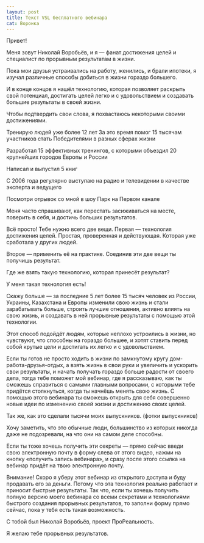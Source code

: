 ```yaml
---
layout: post
title: Текст VSL бесплатного вебинара
cat: Воронка
---
```


Привет!

Меня зовут Николай Воробьёв, и я — фанат достижения целей и специалист по прорывным результатам в жизни.

Пока мои друзья устраивались на работу, женились, и брали ипотеки, я изучал различные способы добиться в жизни гораздо большего.

И в конце концов я нашёл технологию, которая позволяет раскрыть свой потенциал, достигать целей легко и с удовольствием и создавать большие результаты в своей жизни.

Чтобы подтвердить свои слова, я похвастаюсь некоторыми своими достижениями.

Тренирую людей уже более 12 лет
За это время помог 15 тысячам участников стать Победителями в разных сферах жизни

Разработал 15 эффективных тренингов, с которыми объездил 20 крупнейших городов Европы и России

Написал и выпустил 5 книг

С 2006 года регулярно выступаю на радио и телевидении в качестве эксперта и ведущего

Посмотри отрывок со мной в шоу Парк на Первом канале

Меня часто спрашивают, как перестать засиживаться на месте, поверить в себя, и достичь больших результатов.

Всё просто! Тебе нужно всего две вещи. Первая — технология достижения целей. Простая, проверенная и действующая. Которая уже сработала у других людей.

Второе — применить её на практике. Соединив эти две вещи ты получишь результат.

Где же взять такую технологию, которая принесёт результат?

У меня такая технология есть!

Скажу больше — за последние 5 лет более 15 тысяч человек из России, Украины, Казахстана и Европы изменили свою жизнь и стали зарабатывать больше, строить лучшие отношения, активно влиять на свою жизнь, и создавать в ней прорывные результаты с помощью этой технологии.

Этот способ подойдёт людям, которые неплохо устроились в жизни, но чувствуют, что способны на гораздо большее, и хотят ставить перед собой крутые цели и достигать их легко и с удовольствием.

Если ты готов не просто ходить в жизни по замкнутому кругу дом-работа-друзья-отдых, а взять жизнь в свои руки и увеличить и ускорить свои результаты, и начать получать гораздо больше радости от своего дела, тогда тебе поможет мой вебинар, где я рассказываю, как ты сможешь справиться с самыми главными вопросами, с которыми тебе придётся столкнуться, когда ты начнёшь менять свою жизнь. С помощью этого вебинара ты сможешь открыть для себя совершенно новые идеи по изменению своей жизни и достижению своих целей.

Так же, как это сделали тысячи моих выпускников. (фотки выпускников)

Хочу заметить, что это обычные люди, большинство из которых никогда даже не подозревали, на что они на самом деле способны.

Если ты тоже хочешь получить эти секреты — прямо сейчас введи свою электронную почту в форму слева от этого видео, нажми на кнопку «получить запись вебинара», и сразу после этого ссылка на вебинар придёт на твою электронную почту.

Внимание! Скоро я уберу этот вебинар из открытого доступа и буду продавать его за деньги. Потому что эта технология реально работает и приносит быстрые результаты. Так что, если ты хочешь получить полную версию моего вебинара со всеми секретами и технологиями быстрого создания прорывных результатов, то заполни форму прямо сейчас, пока у тебя есть такая возможность.

С тобой был Николай Воробьёв, проект ПроРеальность.

Я желаю тебе прорывных результатов.